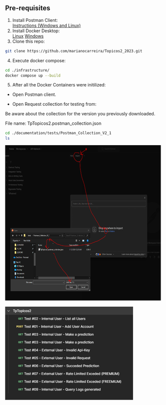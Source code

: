 ## Pre-requisites

1) Install Postman Client: <br>
[Instructions (Windows and Linux)](https://learning.postman.com/docs/getting-started/installation/installation-and-updates/)
2) Install Docker Desktop: <br>
[Linux](https://docs.docker.com/desktop/install/linux-install/)
[Windows](https://docs.docker.com/desktop/install/windows-install/)
3) Clone this repo: <br>
```bash
git clone https://github.com/marianocarreira/Topicos2_2023.git
```
4) Execute docker compose:
```bash
cd ./infrastructure/
docker compose up --build
```
5) After all the Docker Containers were initilized:

- Open Postman client.

- Open Request collection for testing from:

Be aware about the collection for the version you previously downloaded.

File name: TpTopicos2.postman_collection.json

```bash
cd ./documentation/tests/Postman_Collection_V2_1
ls
```

<img height="500" src="./images/importCollection.PNG">
<br><br>
<img height="300" src="./images/all_collections.PNG">
